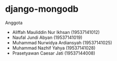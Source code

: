 # django-mongodb
Anggota

- Aliffah Mauliddin Nur Ikhsan (19537141012)
- Naufal Jundi Abyan           (19537141019)
- Muhammad Nurwidya Ardiansyah (19537141025)
- Muhammad Nazhif Yahya        (19537141028)
- Prasetyawan Caesar Jati      (19537144008)
